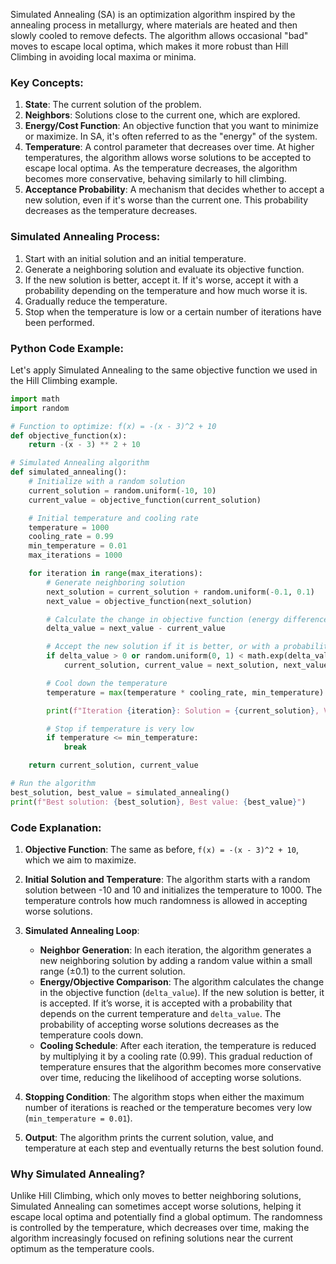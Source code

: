 Simulated Annealing (SA) is an optimization algorithm inspired by the annealing process in metallurgy, where materials are heated and then slowly cooled to remove defects. The algorithm allows occasional "bad" moves to escape local optima, which makes it more robust than Hill Climbing in avoiding local maxima or minima.

### Key Concepts:
1. **State**: The current solution of the problem.
2. **Neighbors**: Solutions close to the current one, which are explored.
3. **Energy/Cost Function**: An objective function that you want to minimize or maximize. In SA, it's often referred to as the "energy" of the system.
4. **Temperature**: A control parameter that decreases over time. At higher temperatures, the algorithm allows worse solutions to be accepted to escape local optima. As the temperature decreases, the algorithm becomes more conservative, behaving similarly to hill climbing.
5. **Acceptance Probability**: A mechanism that decides whether to accept a new solution, even if it's worse than the current one. This probability decreases as the temperature decreases.

### Simulated Annealing Process:
1. Start with an initial solution and an initial temperature.
2. Generate a neighboring solution and evaluate its objective function.
3. If the new solution is better, accept it. If it's worse, accept it with a probability depending on the temperature and how much worse it is.
4. Gradually reduce the temperature.
5. Stop when the temperature is low or a certain number of iterations have been performed.

### Python Code Example:
Let's apply Simulated Annealing to the same objective function we used in the Hill Climbing example.

```python
import math
import random

# Function to optimize: f(x) = -(x - 3)^2 + 10
def objective_function(x):
    return -(x - 3) ** 2 + 10

# Simulated Annealing algorithm
def simulated_annealing():
    # Initialize with a random solution
    current_solution = random.uniform(-10, 10)
    current_value = objective_function(current_solution)

    # Initial temperature and cooling rate
    temperature = 1000
    cooling_rate = 0.99
    min_temperature = 0.01
    max_iterations = 1000

    for iteration in range(max_iterations):
        # Generate neighboring solution
        next_solution = current_solution + random.uniform(-0.1, 0.1)
        next_value = objective_function(next_solution)

        # Calculate the change in objective function (energy difference)
        delta_value = next_value - current_value

        # Accept the new solution if it is better, or with a probability if worse
        if delta_value > 0 or random.uniform(0, 1) < math.exp(delta_value / temperature):
            current_solution, current_value = next_solution, next_value

        # Cool down the temperature
        temperature = max(temperature * cooling_rate, min_temperature)

        print(f"Iteration {iteration}: Solution = {current_solution}, Value = {current_value}, Temperature = {temperature}")

        # Stop if temperature is very low
        if temperature <= min_temperature:
            break

    return current_solution, current_value

# Run the algorithm
best_solution, best_value = simulated_annealing()
print(f"Best solution: {best_solution}, Best value: {best_value}")
```

### Code Explanation:
1. **Objective Function**: The same as before, `f(x) = -(x - 3)^2 + 10`, which we aim to maximize.

2. **Initial Solution and Temperature**: The algorithm starts with a random solution between -10 and 10 and initializes the temperature to 1000. The temperature controls how much randomness is allowed in accepting worse solutions.

3. **Simulated Annealing Loop**:
   - **Neighbor Generation**: In each iteration, the algorithm generates a new neighboring solution by adding a random value within a small range (±0.1) to the current solution.
   - **Energy/Objective Comparison**: The algorithm calculates the change in the objective function (`delta_value`). If the new solution is better, it is accepted. If it’s worse, it is accepted with a probability that depends on the current temperature and `delta_value`. The probability of accepting worse solutions decreases as the temperature cools down.
   - **Cooling Schedule**: After each iteration, the temperature is reduced by multiplying it by a cooling rate (0.99). This gradual reduction of temperature ensures that the algorithm becomes more conservative over time, reducing the likelihood of accepting worse solutions.

4. **Stopping Condition**: The algorithm stops when either the maximum number of iterations is reached or the temperature becomes very low (`min_temperature = 0.01`).

5. **Output**: The algorithm prints the current solution, value, and temperature at each step and eventually returns the best solution found.

### Why Simulated Annealing?
Unlike Hill Climbing, which only moves to better neighboring solutions, Simulated Annealing can sometimes accept worse solutions, helping it escape local optima and potentially find a global optimum. The randomness is controlled by the temperature, which decreases over time, making the algorithm increasingly focused on refining solutions near the current optimum as the temperature cools.
